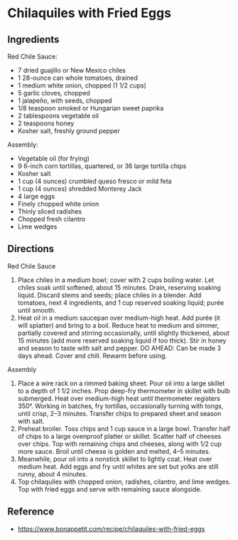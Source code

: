 # Chilaquiles with Fried Eggs

## Ingredients
Red Chile Sauce:
* 7 dried guajillo or New Mexico chiles
* 1 28-ounce can whole tomatoes, drained
* 1 medium white onion, chopped (1 1/2 cups)
* 5 garlic cloves, chopped
* 1 jalapeño, with seeds, chopped
* 1/8 teaspoon smoked or Hungarian sweet paprika
* 2 tablespoons vegetable oil
* 2 teaspoons honey
* Kosher salt, freshly ground pepper

Assembly:
* Vegetable oil (for frying)
* 9 6-inch corn tortillas, quartered, or 36 large tortilla chips
* Kosher salt
* 1 cup (4 ounces) crumbled queso fresco or mild feta
* 1 cup (4 ounces) shredded Monterey Jack
* 4 large eggs
* Finely chopped white onion
* Thinly sliced radishes
* Chopped fresh cilantro
* Lime wedges

## Directions
Red Chile Sauce
1. Place chiles in a medium bowl; cover with 2 cups boiling water. Let chiles soak until softened, about 15 minutes. Drain, reserving soaking liquid. Discard stems and seeds; place chiles in a blender. Add tomatoes, next 4 ingredients, and 1 cup reserved soaking liquid; purée until smooth.
2. Heat oil in a medium saucepan over medium-high heat. Add purée (it will splatter) and bring to a boil. Reduce heat to medium and simmer, partially covered and stirring occasionally, until slightly thickened, about 15 minutes (add more reserved soaking liquid if too thick). Stir in honey and season to taste with salt and pepper. DO AHEAD: Can be made 3 days ahead. Cover and chill. Rewarm before using.

Assembly
1. Place a wire rack on a rimmed baking sheet. Pour oil into a large skillet to a depth of 1 1/2 inches. Prop deep-fry thermometer in skillet with bulb submerged. Heat over medium-high heat until thermometer registers 350°. Working in batches, fry tortillas, occasionally turning with tongs, until crisp, 2–3 minutes. Transfer chips to prepared sheet and season with salt.
2. Preheat broiler. Toss chips and 1 cup sauce in a large bowl. Transfer half of chips to a large ovenproof platter or skillet. Scatter half of cheeses over chips. Top with remaining chips and cheeses, along with 1/2 cup more sauce. Broil until cheese is golden and melted, 4–5 minutes.
3. Meanwhile, pour oil into a nonstick skillet to lightly coat. Heat over medium heat. Add eggs and fry until whites are set but yolks are still runny, about 4 minutes.
4. Top chilaquiles with chopped onion, radishes, cilantro, and lime wedges. Top with fried eggs and serve with remaining sauce alongside.

## Reference
* https://www.bonappetit.com/recipe/chilaquiles-with-fried-eggs

